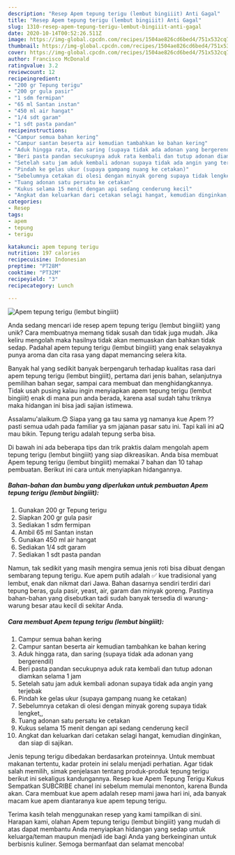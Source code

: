 ```yaml
---
description: "Resep Apem tepung terigu (lembut bingiiit) Anti Gagal"
title: "Resep Apem tepung terigu (lembut bingiiit) Anti Gagal"
slug: 1310-resep-apem-tepung-terigu-lembut-bingiiit-anti-gagal
date: 2020-10-14T00:52:26.511Z
image: https://img-global.cpcdn.com/recipes/1504ae826cd6bed4/751x532cq70/apem-tepung-terigu-lembut-bingiiit-foto-resep-utama.jpg
thumbnail: https://img-global.cpcdn.com/recipes/1504ae826cd6bed4/751x532cq70/apem-tepung-terigu-lembut-bingiiit-foto-resep-utama.jpg
cover: https://img-global.cpcdn.com/recipes/1504ae826cd6bed4/751x532cq70/apem-tepung-terigu-lembut-bingiiit-foto-resep-utama.jpg
author: Francisco McDonald
ratingvalue: 3.2
reviewcount: 12
recipeingredient:
- "200 gr Tepung terigu"
- "200 gr gula pasir"
- "1 sdm fermipan"
- "65 ml Santan instan"
- "450 ml air hangat"
- "1/4 sdt garam"
- "1 sdt pasta pandan"
recipeinstructions:
- "Campur semua bahan kering"
- "Campur santan beserta air kemudian tambahkan ke bahan kering"
- "Aduk hingga rata, dan saring (supaya tidak ada adonan yang bergerendil)"
- "Beri pasta pandan secukupnya aduk rata kembali dan tutup adonan diamkan selama 1 jam"
- "Setelah satu jam aduk kembali adonan supaya tidak ada angin yang terjebak"
- "Pindah ke gelas ukur (supaya gampang nuang ke cetakan)"
- "Sebelumnya cetakan di olesi dengan minyak goreng supaya tidak lengket,,"
- "Tuang adonan satu persatu ke cetakan"
- "Kukus selama 15 menit dengan api sedang cenderung kecil"
- "Angkat dan keluarkan dari cetakan selagi hangat, kemudian dinginkan, dan siap di sajikan."
categories:
- Resep
tags:
- apem
- tepung
- terigu

katakunci: apem tepung terigu 
nutrition: 197 calories
recipecuisine: Indonesian
preptime: "PT28M"
cooktime: "PT32M"
recipeyield: "3"
recipecategory: Lunch

---
```



![Apem tepung terigu (lembut bingiiit)](https://img-global.cpcdn.com/recipes/1504ae826cd6bed4/751x532cq70/apem-tepung-terigu-lembut-bingiiit-foto-resep-utama.jpg)

Anda sedang mencari ide resep apem tepung terigu (lembut bingiiit) yang unik? Cara membuatnya memang tidak susah dan tidak juga mudah. Jika keliru mengolah maka hasilnya tidak akan memuaskan dan bahkan tidak sedap. Padahal apem tepung terigu (lembut bingiiit) yang enak selayaknya punya aroma dan cita rasa yang dapat memancing selera kita.

Banyak hal yang sedikit banyak berpengaruh terhadap kualitas rasa dari apem tepung terigu (lembut bingiiit), pertama dari jenis bahan, selanjutnya pemilihan bahan segar, sampai cara membuat dan menghidangkannya. Tidak usah pusing kalau ingin menyiapkan apem tepung terigu (lembut bingiiit) enak di mana pun anda berada, karena asal sudah tahu triknya maka hidangan ini bisa jadi sajian istimewa.

Assalamu&#39;alaikum.😊 Siapa yang ga tau sama yg namanya kue Apem ?? pasti semua udah pada familiar ya sm jajanan pasar satu ini. Tapi kali ini aQ mau bikin. Tepung terigu adalah tepung serba bisa.


Di bawah ini ada beberapa tips dan trik praktis dalam mengolah apem tepung terigu (lembut bingiiit) yang siap dikreasikan. Anda bisa membuat Apem tepung terigu (lembut bingiiit) memakai 7 bahan dan 10 tahap pembuatan. Berikut ini cara untuk menyiapkan hidangannya.

<!--inarticleads1-->

##### Bahan-bahan dan bumbu yang diperlukan untuk pembuatan Apem tepung terigu (lembut bingiiit):

1. Gunakan 200 gr Tepung terigu
1. Siapkan 200 gr gula pasir
1. Sediakan 1 sdm fermipan
1. Ambil 65 ml Santan instan
1. Gunakan 450 ml air hangat
1. Sediakan 1/4 sdt garam
1. Sediakan 1 sdt pasta pandan


Namun, tak sedikit yang masih mengira semua jenis roti bisa dibuat dengan sembarang tepung terigu. Kue apem putih adalah ✅ kue tradisional yang lembut, enak dan nikmat dari Jawa. Bahan dasarnya sendiri terdiri dari tepung beras, gula pasir, yeast, air, garam dan minyak goreng. Pastinya bahan-bahan yang disebutkan tadi sudah banyak tersedia di warung-warung besar atau kecil di sekitar Anda. 

<!--inarticleads2-->

##### Cara membuat Apem tepung terigu (lembut bingiiit):

1. Campur semua bahan kering
1. Campur santan beserta air kemudian tambahkan ke bahan kering
1. Aduk hingga rata, dan saring (supaya tidak ada adonan yang bergerendil)
1. Beri pasta pandan secukupnya aduk rata kembali dan tutup adonan diamkan selama 1 jam
1. Setelah satu jam aduk kembali adonan supaya tidak ada angin yang terjebak
1. Pindah ke gelas ukur (supaya gampang nuang ke cetakan)
1. Sebelumnya cetakan di olesi dengan minyak goreng supaya tidak lengket,,
1. Tuang adonan satu persatu ke cetakan
1. Kukus selama 15 menit dengan api sedang cenderung kecil
1. Angkat dan keluarkan dari cetakan selagi hangat, kemudian dinginkan, dan siap di sajikan.


Jenis tepung terigu dibedakan berdasarkan proteinnya. Untuk membuat makanan tertentu, kadar protein ini selalu menjadi perhatian. Agar tidak salah memilih, simak penjelasan tentang produk-produk tepung terigu berikut ini sekaligus kandungannya. Resep kue Apem Tepung Terigu Kukus Sempatkan SUBCRIBE chanel ini sebelum memulai menonton, karena Bunda akan. Cara membuat kue apem adalah resep mami jawa hari ini, ada banyak macam kue apem diantaranya kue apem tepung terigu. 

Terima kasih telah menggunakan resep yang kami tampilkan di sini. Harapan kami, olahan Apem tepung terigu (lembut bingiiit) yang mudah di atas dapat membantu Anda menyiapkan hidangan yang sedap untuk keluarga/teman maupun menjadi ide bagi Anda yang berkeinginan untuk berbisnis kuliner. Semoga bermanfaat dan selamat mencoba!
